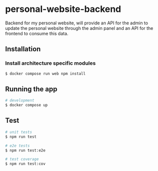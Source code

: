 # personal-website-backend
Backend for my personal website, will provide an API for the admin to update the personal website through the admin panel and an API for the frontend to consume this data.

## Installation
### Install architecture specific modules
```bash
$ docker compose run web npm install
```

## Running the app

```bash
# development
$ docker compose up
```

## Test

```bash
# unit tests
$ npm run test

# e2e tests
$ npm run test:e2e

# test coverage
$ npm run test:cov
```
